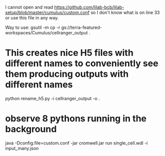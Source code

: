 I cannot open and read
https://github.com/lilab-bcb/lilab-setup/blob/master/cumulus/custom.conf
so I don't know what is on line 33 or use this file in any way.

Way to use:
gsutil -m cp -r gs://terra-featured-workspaces/Cumulus/cellranger_output .

# This creates nice H5 files with different names to conveniently see them producing outputs with different names
python rename_h5.py -i cellranger_output -o .

# observe 8 pythons running in the background
java -Dconfig.file=custom.conf -jar cromwell.jar run single_cell.wdl -i input_many.json
